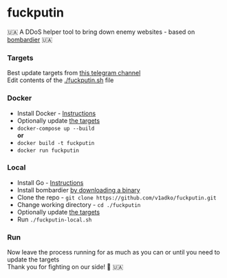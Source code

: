 # fuckputin

🇺🇦 A DDoS helper tool to bring down enemy websites - based on [bombardier](https://github.com/codesenberg/bombardier) 🇺🇦

### Targets

Best update targets from [this telegram channel](https://t.me/itarmyofukraine2022)  
Edit contents of the [./fuckputin.sh](/fuckputin.sh) file

### Docker

- Install Docker - [Instructions](https://docs.docker.com/get-docker/)
- Optionally update [the targets](#targets)
- `docker-compose up --build`  
   **or**
- `docker build -t fuckputin`
- `docker run fuckputin`

### Local

- Install Go - [Instructions](https://go.dev/doc/install)
- Install bombardier [by downloading a binary](https://github.com/codesenberg/bombardier/releases)
- Clone the repo - `git clone https://github.com/v1adko/fuckputin.git`
- Change working directory - `cd ./fuckputin`
- Optionally update [the targets](#targets)
- Run `./fuckputin-local.sh`

### Run

Now leave the process running for as much as you can or until you need to update the targets  
Thank you for fighting on our side! 💪 🇺🇦
